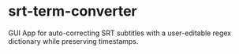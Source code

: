 # srt-term-converter
GUI App for auto-correcting SRT subtitles with a user-editable regex dictionary while preserving timestamps.
